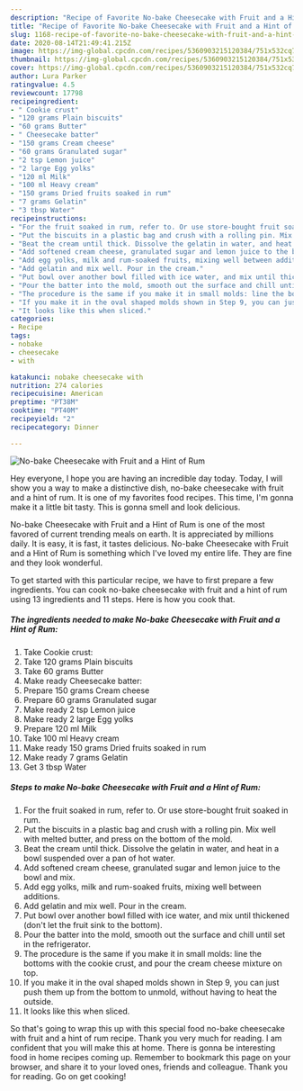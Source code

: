 ```yaml
---
description: "Recipe of Favorite No-bake Cheesecake with Fruit and a Hint of Rum"
title: "Recipe of Favorite No-bake Cheesecake with Fruit and a Hint of Rum"
slug: 1168-recipe-of-favorite-no-bake-cheesecake-with-fruit-and-a-hint-of-rum
date: 2020-08-14T21:49:41.215Z
image: https://img-global.cpcdn.com/recipes/5360903215120384/751x532cq70/no-bake-cheesecake-with-fruit-and-a-hint-of-rum-recipe-main-photo.jpg
thumbnail: https://img-global.cpcdn.com/recipes/5360903215120384/751x532cq70/no-bake-cheesecake-with-fruit-and-a-hint-of-rum-recipe-main-photo.jpg
cover: https://img-global.cpcdn.com/recipes/5360903215120384/751x532cq70/no-bake-cheesecake-with-fruit-and-a-hint-of-rum-recipe-main-photo.jpg
author: Lura Parker
ratingvalue: 4.5
reviewcount: 17798
recipeingredient:
- " Cookie crust"
- "120 grams Plain biscuits"
- "60 grams Butter"
- " Cheesecake batter"
- "150 grams Cream cheese"
- "60 grams Granulated sugar"
- "2 tsp Lemon juice"
- "2 large Egg yolks"
- "120 ml Milk"
- "100 ml Heavy cream"
- "150 grams Dried fruits soaked in rum"
- "7 grams Gelatin"
- "3 tbsp Water"
recipeinstructions:
- "For the fruit soaked in rum, refer to. Or use store-bought fruit soaked in rum."
- "Put the biscuits in a plastic bag and crush with a rolling pin. Mix well with melted butter, and press on the bottom of the mold."
- "Beat the cream until thick. Dissolve the gelatin in water, and heat in a bowl suspended over a pan of hot water."
- "Add softened cream cheese, granulated sugar and lemon juice to the bowl and mix."
- "Add egg yolks, milk and rum-soaked fruits, mixing well between additions."
- "Add gelatin and mix well. Pour in the cream."
- "Put bowl over another bowl filled with ice water, and mix until thickened (don&#39;t let the fruit sink to the bottom)."
- "Pour the batter into the mold, smooth out the surface and chill until set in the refrigerator."
- "The procedure is the same if you make it in small molds: line the bottoms with the cookie crust, and pour the cream cheese mixture on top."
- "If you make it in the oval shaped molds shown in Step 9, you can just push them up from the bottom to unmold, without having to heat the outside."
- "It looks like this when sliced."
categories:
- Recipe
tags:
- nobake
- cheesecake
- with

katakunci: nobake cheesecake with 
nutrition: 274 calories
recipecuisine: American
preptime: "PT38M"
cooktime: "PT40M"
recipeyield: "2"
recipecategory: Dinner

---
```



![No-bake Cheesecake with Fruit and a Hint of Rum](https://img-global.cpcdn.com/recipes/5360903215120384/751x532cq70/no-bake-cheesecake-with-fruit-and-a-hint-of-rum-recipe-main-photo.jpg)

Hey everyone, I hope you are having an incredible day today. Today, I will show you a way to make a distinctive dish, no-bake cheesecake with fruit and a hint of rum. It is one of my favorites food recipes. This time, I'm gonna make it a little bit tasty. This is gonna smell and look delicious.



No-bake Cheesecake with Fruit and a Hint of Rum is one of the most favored of current trending meals on earth. It is appreciated by millions daily. It is easy, it is fast, it tastes delicious. No-bake Cheesecake with Fruit and a Hint of Rum is something which I've loved my entire life. They are fine and they look wonderful.


To get started with this particular recipe, we have to first prepare a few ingredients. You can cook no-bake cheesecake with fruit and a hint of rum using 13 ingredients and 11 steps. Here is how you cook that.

<!--inarticleads1-->

##### The ingredients needed to make No-bake Cheesecake with Fruit and a Hint of Rum:

1. Take  Cookie crust:
1. Take 120 grams Plain biscuits
1. Take 60 grams Butter
1. Make ready  Cheesecake batter:
1. Prepare 150 grams Cream cheese
1. Prepare 60 grams Granulated sugar
1. Make ready 2 tsp Lemon juice
1. Make ready 2 large Egg yolks
1. Prepare 120 ml Milk
1. Take 100 ml Heavy cream
1. Make ready 150 grams Dried fruits soaked in rum
1. Make ready 7 grams Gelatin
1. Get 3 tbsp Water




<!--inarticleads2-->

##### Steps to make No-bake Cheesecake with Fruit and a Hint of Rum:

1. For the fruit soaked in rum, refer to. Or use store-bought fruit soaked in rum.
1. Put the biscuits in a plastic bag and crush with a rolling pin. Mix well with melted butter, and press on the bottom of the mold.
1. Beat the cream until thick. Dissolve the gelatin in water, and heat in a bowl suspended over a pan of hot water.
1. Add softened cream cheese, granulated sugar and lemon juice to the bowl and mix.
1. Add egg yolks, milk and rum-soaked fruits, mixing well between additions.
1. Add gelatin and mix well. Pour in the cream.
1. Put bowl over another bowl filled with ice water, and mix until thickened (don&#39;t let the fruit sink to the bottom).
1. Pour the batter into the mold, smooth out the surface and chill until set in the refrigerator.
1. The procedure is the same if you make it in small molds: line the bottoms with the cookie crust, and pour the cream cheese mixture on top.
1. If you make it in the oval shaped molds shown in Step 9, you can just push them up from the bottom to unmold, without having to heat the outside.
1. It looks like this when sliced.




So that's going to wrap this up with this special food no-bake cheesecake with fruit and a hint of rum recipe. Thank you very much for reading. I am confident that you will make this at home. There is gonna be interesting food in home recipes coming up. Remember to bookmark this page on your browser, and share it to your loved ones, friends and colleague. Thank you for reading. Go on get cooking!
